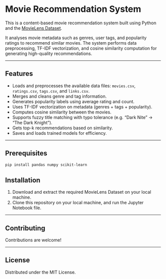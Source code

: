 # Movie Recommendation System

This is a content-based movie recommendation system built using Python and the [MovieLens Dataset](https://grouplens.org/datasets/movielens/32m/). 

It analyses movie metadata such as genres, user tags, and popularity ratings to recommend similar movies. The system performs data preprocessing, TF-IDF vectorization, and cosine similarity computation for generating high-quality recommendations.

---

## Features

- Loads and preprocesses the available data files: `movies.csv`, `ratings.csv`, `tags.csv`, and `links.csv`.
- Merges and cleans genre and tag information.
- Generates popularity labels using average rating and count.
- Uses TF-IDF vectorization on metadata (genres + tags + popularity).
- Computes cosine similarity between the movies.
- Supports fuzzy title matching with typo tolerance (e.g. “Dark Nite” → “The Dark Knight”).
- Gets top-k recommendations based on similarity.
- Saves and loads trained models for efficiency.

---

## Prerequisites

```bash
pip install pandas numpy scikit-learn
```

## Installation

1. Download and extract the required MovieLens Dataset on your local machine.
2. Clone this repository on your local machine, and run the Jupyter Notebook file.

---

## Contributing

Contributions are welcome!

---

## License

Distributed under the MIT License.  

